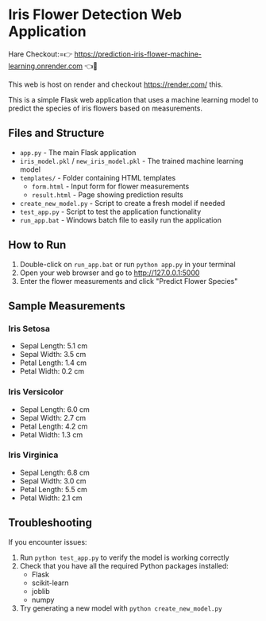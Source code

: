 # Iris Flower Detection Web Application

Hare Checkout:=👉 https://prediction-iris-flower-machine-learning.onrender.com 👈🫡

This web is host on render and checkout https://render.com/ this.

This is a simple Flask web application that uses a machine learning model to predict the species of iris flowers based on measurements.

## Files and Structure

- `app.py` - The main Flask application
- `iris_model.pkl` / `new_iris_model.pkl` - The trained machine learning model
- `templates/` - Folder containing HTML templates
  - `form.html` - Input form for flower measurements
  - `result.html` - Page showing prediction results
- `create_new_model.py` - Script to create a fresh model if needed
- `test_app.py` - Script to test the application functionality
- `run_app.bat` - Windows batch file to easily run the application

## How to Run

1. Double-click on `run_app.bat` or run `python app.py` in your terminal
2. Open your web browser and go to http://127.0.0.1:5000
3. Enter the flower measurements and click "Predict Flower Species"

## Sample Measurements

### Iris Setosa

- Sepal Length: 5.1 cm
- Sepal Width: 3.5 cm
- Petal Length: 1.4 cm
- Petal Width: 0.2 cm

### Iris Versicolor

- Sepal Length: 6.0 cm
- Sepal Width: 2.7 cm
- Petal Length: 4.2 cm
- Petal Width: 1.3 cm

### Iris Virginica

- Sepal Length: 6.8 cm
- Sepal Width: 3.0 cm
- Petal Length: 5.5 cm
- Petal Width: 2.1 cm

## Troubleshooting

If you encounter issues:

1. Run `python test_app.py` to verify the model is working correctly
2. Check that you have all the required Python packages installed:
   - Flask
   - scikit-learn
   - joblib
   - numpy
3. Try generating a new model with `python create_new_model.py`
